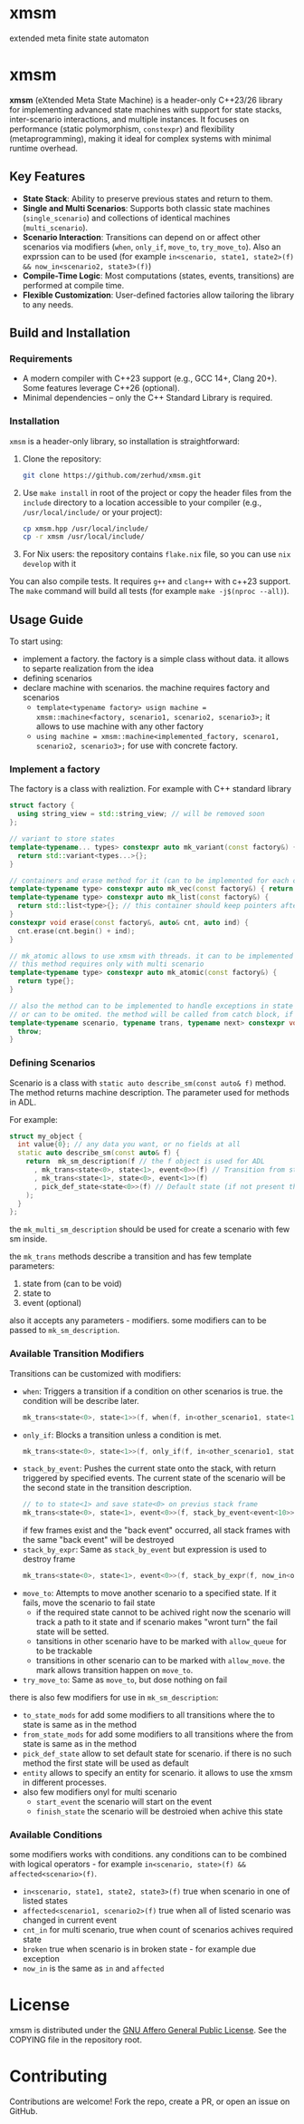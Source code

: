 # xmsm
extended meta finite state automaton

# xmsm

**xmsm** (eXtended Meta State Machine) is a header-only C++23/26 library for implementing advanced state machines with support for state stacks, inter-scenario interactions, and multiple instances. It focuses on performance (static polymorphism, `constexpr`) and flexibility (metaprogramming), making it ideal for complex systems with minimal runtime overhead.

## Key Features
- **State Stack**: Ability to preserve previous states and return to them.
- **Single and Multi Scenarios**: Supports both classic state machines (`single_scenario`) and collections of identical machines (`multi_scenario`).
- **Scenario Interaction**: Transitions can depend on or affect other scenarios via modifiers (`when`, `only_if`, `move_to`, `try_move_to`). Also an exprssion can to be used (for example `in<scenario, state1, state2>(f) && now_in<scenario2, state3>(f)`)
- **Compile-Time Logic**: Most computations (states, events, transitions) are performed at compile time.
- **Flexible Customization**: User-defined factories allow tailoring the library to any needs.

## Build and Installation

### Requirements
- A modern compiler with C++23 support (e.g., GCC 14+, Clang 20+). Some features leverage C++26 (optional).
- Minimal dependencies – only the C++ Standard Library is required.

### Installation
`xmsm` is a header-only library, so installation is straightforward:
1. Clone the repository:
   ```bash
   git clone https://github.com/zerhud/xmsm.git
   ```
1. Use `make install` in root of the project or copy the header files from the `include` directory to a location accessible to your compiler (e.g., `/usr/local/include/` or your project):
   ```bash
   cp xmsm.hpp /usr/local/include/
   cp -r xmsm /usr/local/include/
   ```
1. For Nix users: the repository contains `flake.nix` file, so you can use `nix develop` with it

You can also compile tests. It requires `g++` and `clang++` with c++23 support. The `make` command will build all tests (for example `make -j$(nproc --all)`).

## Usage Guide
To start using:
- implement a factory. the factory is a simple class without data. it allows to separte realization from the idea
- defining scenarios
- declare machine with scenarios. the machine requires factory and scenarios
  - `template<typename factory> usign machine = xmsm::machine<factory, scenario1, scenario2, scenario3>;` it allows to use machine with any other factory
  - `using machine = xmsm::machine<implemented_factory, scenaro1, scenario2, scenario3>;` for use with concrete factory.
 
### Implement a factory  
The factory is a class with realiztion. For example with C++ standard library

```c++
struct factory {
  using string_view = std::string_view; // will be removed soon
};

// variant to store states
template<typename... types> constexpr auto mk_variant(const factory&) {
  return std::variant<types...>{};
}

// containers and erase method for it (can to be implemented for each container separately)
template<typename type> constexpr auto mk_vec(const factory&) { return std::vector<type>{}; }
template<typename type> constexpr auto mk_list(const factory&) {
  return std::list<type>{}; // this container should keep pointers after deletion
}
constexpr void erase(const factory&, auto& cnt, auto ind) {
  cnt.erase(cnt.begin() + ind);
}

// mk_atomic allows to use xmsm with threads. it can to be implemented like this if only thread will be used.
// this method requires only with multi scenario
template<typename type> constexpr auto mk_atomic(const factory&) {
  return type{};
}

// also the method can to be implemented to handle exceptions in state creation and switch events
// or can to be omited. the method will be called from catch block, if exists.
template<typename scenario, typename trans, typename next> constexpr void on_exception(const factory& f) {
  throw;
}
```

### Defining Scenarios
Scenario is a class with `static auto describe_sm(const auto& f)` method. The method returns machine description. The parameter used for methods in ADL.

For example:
```c++
struct my_object {
  int value{0}; // any data you want, or no fields at all
  static auto describe_sm(const auto& f) {
    return  mk_sm_description(f // the f object is used for ADL
      , mk_trans<state<0>, state<1>, event<0>>(f) // Transition from state<0> to state<1> on event<0>
      , mk_trans<state<1>, state<0>, event<1>>(f)
      , pick_def_state<state<0>>(f) // Default state (if not present the first, e.g. state<0> will be used)
    );
  }
};
```

the `mk_multi_sm_description` should be used for create a scenario with few sm inside.

the `mk_trans` methods describe a transition and has few template parameters:
1. state from (can to be void)
2. state to
3. event (optional)

also it accepts any parameters - modifiers. some modifiers can to be passed to `mk_sm_description`.

### Available Transition Modifiers
Transitions can be customized with modifiers:

- `when`: Triggers a transition if a condition on other scenarios is true. the condition will be describe later.
   ```c++
  mk_trans<state<0>, state<1>>(f, when(f, in<other_scenario1, state<1>>(f) && now_in<other_scenario2, state<2>>(f)))
   ```
- `only_if`: Blocks a transition unless a condition is met.
   ```c++
  mk_trans<state<0>, state<1>>(f, only_if(f, in<other_scenario1, state<1>>(f)))
   ```
- `stack_by_event`: Pushes the current state onto the stack, with return triggered by specified events. The current state of the scenario will be the second state in the transition description.
   ```c++
  // to to state<1> and save state<0> on previus stack frame
  mk_trans<state<0>, state<1>, event<0>>(f, stack_by_event<event<10>>(f))
   ```
  if few frames exist and the "back event" occurred, all stack frames with the same "back event" will be destroyed
- `stack_by_expr`: Same as `stack_by_event` but expression is used to destroy frame
   ```c++
  mk_trans<state<0>, state<1>, event<0>>(f, stack_by_expr(f, now_in<other_scenario1, state<1>>(f)))
   ```
- `move_to`: Attempts to move another scenario to a specified state. If it fails, move the scenario to fail state
  - if the required state cannot to be achived right now the scenario will track a path to it state and if scenario makes "wront turn" the fail state will be setted.
  - tansitions in other scenario have to be marked with `allow_queue` for to be trackable
  - transitions in other scenario can to be marked with `allow_move`. the mark allows transition happen on `move_to`.
- `try_move_to`: Same as `move_to`, but dose nothing on fail

there is also few modifiers for use in `mk_sm_description`:
- `to_state_mods` for add some modifiers to all transitions where the to state is same as in the method
- `from_state_mods` for add some modifiers to all transitions where the from state is same as in the method
- `pick_def_state` allow to set default state for scenario. if there is no such method the first state will be used as default
- `entity` allows to specify an entity for scenario. it allows to use the xmsm in different processes.
- also few modifiers onyl for multi scenario
  - `start_event` the scenario will start on the event
  - `finish_state` the scenario will be destroied when achive this state
 
### Available Conditions
some modifiers works with conditions. any conditions can to be combined with logical operators - for example `in<scenario, state>(f) && affected<scenario>(f)`.
- `in<scenario, state1, state2, state3>(f)` true when scenario in one of listed states
- `affected<scenario1, scenario2>(f)` true when all of listed scenario was changed in current event
- `cnt_in` for multi scenario, true when count of scenarios achives required state
- `broken` true when scenario is in broken state - for example due exception
- `now_in` is the same as `in` and `affected`

# License
xmsm is distributed under the [GNU Affero General Public License](https://www.gnu.org/licenses/). See the COPYING file in the repository root.

# Contributing
Contributions are welcome! Fork the repo, create a PR, or open an issue on GitHub.
